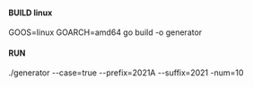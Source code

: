 
#### BUILD linux
GOOS=linux GOARCH=amd64 go build -o generator

#### RUN
./generator --case=true --prefix=2021A --suffix=2021 -num=10
